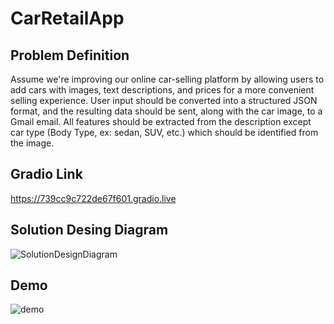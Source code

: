 # CarRetailApp

## Problem Definition 
Assume we're improving our online car-selling platform by allowing users to add cars with images, text descriptions, and prices for a more convenient selling experience. 
User input should be converted into a structured JSON format, and the resulting data should be sent, along with the car image, to a Gmail email. All features should be extracted from the description except car type (Body Type, ex: sedan, SUV, etc.) which should be identified from the image. 

## Gradio Link
https://739cc9c722de67f601.gradio.live

## Solution Desing Diagram
![SolutionDesignDiagram](https://github.com/Aisha-Hagar/CarRetailApp/assets/61799091/cacbf463-62d2-4c29-9d58-1db9e846e44a)

## Demo

![demo](https://github.com/Aisha-Hagar/CarRetailApp/assets/61799091/f6e388c7-266e-4807-a12e-747af16b5c4f)
